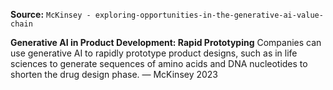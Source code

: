 **Source:** `McKinsey - exploring-opportunities-in-the-generative-ai-value-chain`

**Generative AI in Product Development: Rapid Prototyping**
Companies can use generative AI to rapidly prototype product designs, such as in life sciences to generate sequences of amino acids and DNA nucleotides to shorten the drug design phase. — McKinsey 2023
